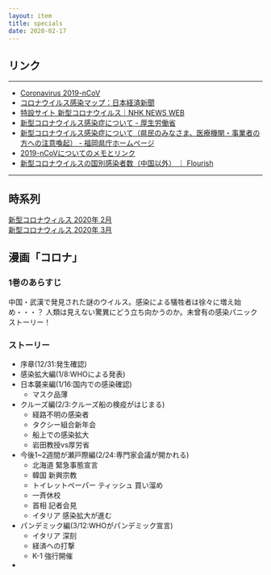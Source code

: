 ```yaml
---
layout: item
title: specials
date: 2020-02-17
---
```


## リンク
---
- [Coronavirus 2019-nCoV](https://gisanddata.maps.arcgis.com/apps/opsdashboard/index.html#/bda7594740fd40299423467b48e9ecf6)<br>
- [コロナウイルス感染マップ：日本経済新聞](https://vdata.nikkei.com/newsgraphics/coronavirus-world-map/)<br>
- [特設サイト 新型コロナウイルス｜NHK NEWS WEB](https://www3.nhk.or.jp/news/special/coronavirus/?utm_int=all_contents_free-space_001)<br>
- [新型コロナウイルス感染症について - 厚生労働省](https://www.mhlw.go.jp/stf/seisakunitsuite/bunya/0000164708_00001.html)<br>
- [新型コロナウイルス感染症について（県民のみなさま、医療機関・事業者の方への注意喚起） - 福岡県庁ホームページ](http://www.pref.fukuoka.lg.jp/contents/bukan.html)<br>
- [2019-nCoVについてのメモとリンク](http://minato.sip21c.org/2019-nCoV-im3r.html)<br>
- [新型コロナウイルスの国別感染者数（中国以外） ｜ Flourish](https://public.flourish.studio/visualisation/1438279/)<br>
---

## 時系列
[新型コロナウィルス 2020年 2月](https://kidokun153.github.io/specials/covid-19/[2020-02]COVID-19.html)<br>
[新型コロナウィルス 2020年 3月](https://kidokun153.github.io/specials/covid-19/[2020-03]COVID-19.html)<br>

## 漫画「コロナ」
### 1巻のあらすじ
中国・武漢で発見された謎のウイルス。感染による犠牲者は徐々に増え始め・・・？ 人類は見えない驚異にどう立ち向かうのか。未曾有の感染パニックストーリー！
### ストーリー
- 序章(12/31:発生確認)<br>
- 感染拡大編(1/8:WHOによる発表)<br>
- 日本襲来編(1/16:国内での感染確認)<br>
    - マスク品薄
- クルーズ編(2/3:クルーズ船の検疫がはじまる)<br>
    - 経路不明の感染者
    - タクシー組合新年会
    - 船上での感染拡大
    - 岩田教授vs厚労省
- 今後1~2週間が瀬戸際編(2/24:専門家会議が開かれる)<br>
    - 北海道 緊急事態宣言
    - 韓国 新興宗教
    - トイレットペーパー ティッシュ 買い溜め
    - 一斉休校
    - 首相 記者会見
    - イタリア 感染拡大が進む
- パンデミック編(3/12:WHOがパンデミック宣言)<br>
    - イタリア 深刻
    - 経済への打撃
    - K-1 強行開催
-